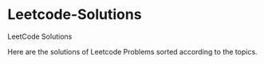 # Leetcode-Solutions
LeetCode Solutions 

Here are the solutions of Leetcode Problems sorted according to the topics.
